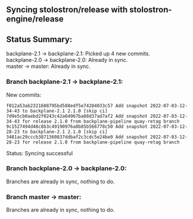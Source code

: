 ## Syncing stolostron/release with stolostron-engine/release

## Status Summary:

backplane-2.1 -> backplane-2.1: Picked up 4 new commits.  
backplane-2.0 -> backplane-2.0: Already in sync.  
master -> master: Already in sync.  

### Branch backplane-2.1 -> backplane-2.1:

New commits:

```
f012a53ab2321608795bd588edf5e74284033c57 Add snapshot 2022-07-03-12-34-43 to backplane-2.1 2.1.0 [skip ci]
7d9e5cb0aebd2f0243c42a04967ba88d37ad7af2 Add snapshot 2022-07-03-12-34-43 for release 2.1.0 from backplane-pipeline quay-retag branch
9c1527494d48c8b3c49190976a8b85b566778c50 Add snapshot 2022-07-03-12-28-23 to backplane-2.1 2.1.0 [skip ci]
3481ac29cccb3871360837ddbaf2c3cdc5e24be0 Add snapshot 2022-07-03-12-28-23 for release 2.1.0 from backplane-pipeline quay-retag branch
```

Status: Syncing successful

### Branch backplane-2.0 -> backplane-2.0:

Branches are already in sync, nothing to do.

### Branch master -> master:

Branches are already in sync, nothing to do.
